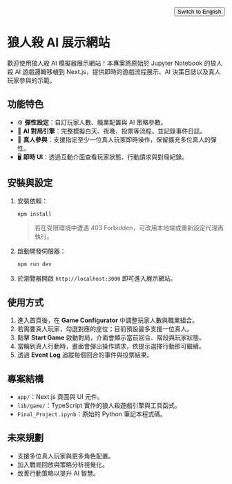 <div align="right">
  <button id="toggle-lang" type="button">Switch to English</button>
</div>

<div id="lang-zh" style="display: block;">

# 狼人殺 AI 展示網站

歡迎使用狼人殺 AI 模擬器展示網站！本專案將原始於 Jupyter Notebook 的狼人殺 AI 遊戲邏輯移植到 Next.js，提供即時的遊戲流程展示、AI 決策日誌以及真人玩家參與的示範。

## 功能特色

- ⚙️ **彈性設定**：自訂玩家人數、職業配置與 AI 策略參數。
- 🧠 **AI 對局引擎**：完整模擬白天、夜晚、投票等流程，並記錄事件日誌。
- 🙋 **真人參與**：支援指定至少一位真人玩家即時操作，保留擴充多位真人的彈性。
- 🖥️ **即時 UI**：透過互動介面查看玩家狀態、行動請求與對局紀錄。

## 安裝與設定

1. 安裝依賴：
   ```bash
   npm install
   ```
   > 若在受限環境中遭遇 403 Forbidden，可改用本地端或重新設定代理再執行。

2. 啟動開發伺服器：
   ```bash
   npm run dev
   ```

3. 於瀏覽器開啟 `http://localhost:3000` 即可進入展示網站。

## 使用方式

1. 進入首頁後，在 **Game Configurator** 中調整玩家人數與職業組合。
2. 若需要真人玩家，勾選對應的座位；目前預設最多支援一位真人。
3. 點擊 **Start Game** 啟動對局，介面會顯示當前回合、階段與玩家狀態。
4. 當輪到真人行動時，畫面會彈出操作請求，依提示選擇行動即可繼續。
5. 透過 **Event Log** 追蹤每個回合的事件與投票結果。

## 專案結構

- `app/`：Next.js 頁面與 UI 元件。
- `lib/game/`：TypeScript 實作的狼人殺遊戲引擎與工具函式。
- `Final_Project.ipynb`：原始的 Python 筆記本程式碼。

## 未來規劃

- 支援多位真人玩家與更多角色配置。
- 加入戰局回放與策略分析視覺化。
- 改善行動策略以提升 AI 智慧。

</div>

<div id="lang-en" style="display: none;">

# Werewolf AI Demo Site

Welcome to the Werewolf AI simulator demo! This project ports the original Jupyter Notebook Werewolf AI logic into a Next.js web experience with real-time game flow visualisation, AI decision logs, and optional human participation.

## Key Features

- ⚙️ **Flexible setup**: Configure player counts, role presets, and AI strategy parameters.
- 🧠 **AI engine**: Simulates night/day/voting phases and records detailed event logs.
- 🙋 **Human seat**: Allow at least one human player to act in real time, with room for future multi-seat expansion.
- 🖥️ **Interactive UI**: Monitor player states, decision prompts, and match history live.

## Installation & Setup

1. Install dependencies:
   ```bash
   npm install
   ```
   > If you encounter a 403 Forbidden in restricted environments, try running locally or configuring a proxy before retrying.

2. Start the development server:
   ```bash
   npm run dev
   ```

3. Open `http://localhost:3000` in your browser to explore the demo.

## How to Play

1. On the home page, tune the **Game Configurator** to set player counts and role presets.
2. Enable a human seat if desired; the current demo supports up to one human participant.
3. Click **Start Game** to launch the match. The UI displays the current round, phase, and player board.
4. When it's time for the human to act, a prompt appears with available actions—follow the instructions to continue.
5. Review the **Event Log** to trace each round's events and voting outcomes.

## Project Structure

- `app/`: Next.js pages and UI components.
- `lib/game/`: TypeScript Werewolf engine and helpers.
- `Final_Project.ipynb`: Original Python notebook implementation.

## Roadmap

- Support multiple human players and additional role packs.
- Add replay and strategy visualisation tools.
- Enhance AI heuristics for smarter decisions.

</div>

<script>
const toggleButton = document.getElementById('toggle-lang');
const zhSection = document.getElementById('lang-zh');
const enSection = document.getElementById('lang-en');
if (toggleButton && zhSection && enSection) {
  toggleButton.addEventListener('click', () => {
    const isZhVisible = zhSection.style.display !== 'none';
    zhSection.style.display = isZhVisible ? 'none' : 'block';
    enSection.style.display = isZhVisible ? 'block' : 'none';
    toggleButton.textContent = isZhVisible ? '切換回中文' : 'Switch to English';
  });
}
</script>
